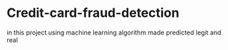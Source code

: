 # Credit-card-fraud-detection
in this project using machine learning algorithm made predicted legit and real
